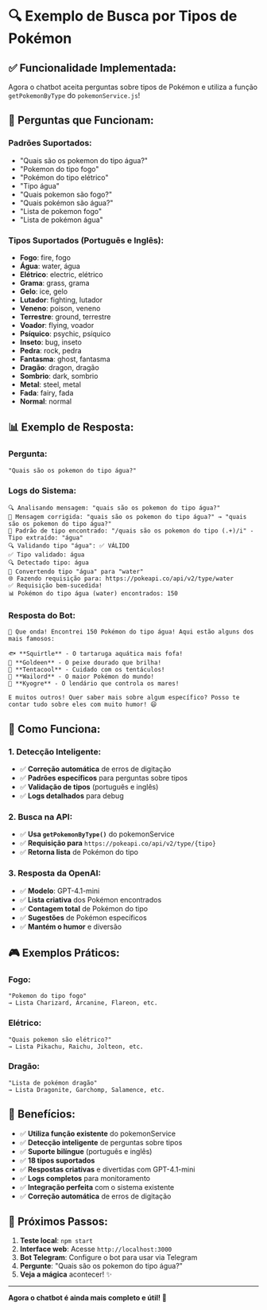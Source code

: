 # 🔍 Exemplo de Busca por Tipos de Pokémon

## ✅ **Funcionalidade Implementada:**

Agora o chatbot aceita perguntas sobre tipos de Pokémon e utiliza a função `getPokemonByType` do `pokemonService.js`!

## 🎯 **Perguntas que Funcionam:**

### **Padrões Suportados:**
- "Quais são os pokemon do tipo água?"
- "Pokemon do tipo fogo"
- "Pokémon do tipo elétrico"
- "Tipo água"
- "Quais pokemon são fogo?"
- "Quais pokémon são água?"
- "Lista de pokemon fogo"
- "Lista de pokémon água"

### **Tipos Suportados (Português e Inglês):**
- **Fogo**: fire, fogo
- **Água**: water, água
- **Elétrico**: electric, elétrico
- **Grama**: grass, grama
- **Gelo**: ice, gelo
- **Lutador**: fighting, lutador
- **Veneno**: poison, veneno
- **Terrestre**: ground, terrestre
- **Voador**: flying, voador
- **Psíquico**: psychic, psíquico
- **Inseto**: bug, inseto
- **Pedra**: rock, pedra
- **Fantasma**: ghost, fantasma
- **Dragão**: dragon, dragão
- **Sombrio**: dark, sombrio
- **Metal**: steel, metal
- **Fada**: fairy, fada
- **Normal**: normal

## 📊 **Exemplo de Resposta:**

### **Pergunta:**
```
"Quais são os pokemon do tipo água?"
```

### **Logs do Sistema:**
```
🔍 Analisando mensagem: "quais são os pokemon do tipo água?"
🔧 Mensagem corrigida: "quais são os pokemon do tipo água?" → "quais são os pokemon do tipo água?"
🎯 Padrão de tipo encontrado: "/quais são os pokemon do tipo (.+)/i" - Tipo extraído: "água"
🔍 Validando tipo "água": ✅ VÁLIDO
✅ Tipo validado: água
🔍 Detectado tipo: água
🔄 Convertendo tipo "água" para "water"
🌐 Fazendo requisição para: https://pokeapi.co/api/v2/type/water
✅ Requisição bem-sucedida!
📊 Pokémon do tipo água (water) encontrados: 150
```

### **Resposta do Bot:**
```
🌊 Que onda! Encontrei 150 Pokémon do tipo água! Aqui estão alguns dos mais famosos:

🐟 **Squirtle** - O tartaruga aquática mais fofa!
🐠 **Goldeen** - O peixe dourado que brilha!
🐙 **Tentacool** - Cuidado com os tentáculos!
🐳 **Wailord** - O maior Pokémon do mundo!
🐋 **Kyogre** - O lendário que controla os mares!

E muitos outros! Quer saber mais sobre algum específico? Posso te contar tudo sobre eles com muito humor! 😄
```

## 🔧 **Como Funciona:**

### **1. Detecção Inteligente:**
- ✅ **Correção automática** de erros de digitação
- ✅ **Padrões específicos** para perguntas sobre tipos
- ✅ **Validação de tipos** (português e inglês)
- ✅ **Logs detalhados** para debug

### **2. Busca na API:**
- ✅ **Usa `getPokemonByType()`** do pokemonService
- ✅ **Requisição para** `https://pokeapi.co/api/v2/type/{tipo}`
- ✅ **Retorna lista** de Pokémon do tipo

### **3. Resposta da OpenAI:**
- ✅ **Modelo**: GPT-4.1-mini
- ✅ **Lista criativa** dos Pokémon encontrados
- ✅ **Contagem total** de Pokémon do tipo
- ✅ **Sugestões** de Pokémon específicos
- ✅ **Mantém o humor** e diversão

## 🎮 **Exemplos Práticos:**

### **Fogo:**
```
"Pokemon do tipo fogo"
→ Lista Charizard, Arcanine, Flareon, etc.
```

### **Elétrico:**
```
"Quais pokemon são elétrico?"
→ Lista Pikachu, Raichu, Jolteon, etc.
```

### **Dragão:**
```
"Lista de pokémon dragão"
→ Lista Dragonite, Garchomp, Salamence, etc.
```

## 🚀 **Benefícios:**

- ✅ **Utiliza função existente** do pokemonService
- ✅ **Detecção inteligente** de perguntas sobre tipos
- ✅ **Suporte bilíngue** (português e inglês)
- ✅ **18 tipos suportados**
- ✅ **Respostas criativas** e divertidas com GPT-4.1-mini
- ✅ **Logs completos** para monitoramento
- ✅ **Integração perfeita** com o sistema existente
- ✅ **Correção automática** de erros de digitação

## 🎯 **Próximos Passos:**

1. **Teste local**: `npm start`
2. **Interface web**: Acesse `http://localhost:3000`
3. **Bot Telegram**: Configure o bot para usar via Telegram
4. **Pergunte**: "Quais são os pokemon do tipo água?"
5. **Veja a mágica** acontecer! ✨

---

**Agora o chatbot é ainda mais completo e útil! 🎉**
